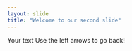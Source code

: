 ```yaml
---
layout: slide
title: "Welcome to our second slide"
---
```

Your text
Use the left arrows to go back!
